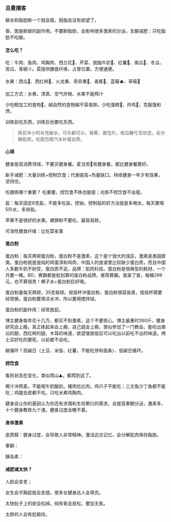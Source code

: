### 且曼播客

碳水和脂肪断一个就会瘦。脱脂会没有欲望了。

昏、困是断碳的副作用。不要断脂肪，会影响很多激素的分泌。生酮减肥：只吃脂肪不吃碳。

#### 怎么吃？

吃：牛肉、鱼肉、鸡胸肉、西兰花🥦、芹菜、脱脂牛奶🥛、红薯🍠、南瓜🎃、冬瓜、苦瓜、青椒🫑。菜提供膳食纤维，占胃位置，方便通便。

水果：西瓜🍉、西红柿🍅、火龙果、奇异果🥝、香蕉🍌、蓝莓🫐、草莓🍓

加工方式：水煮、清蒸、空气炸锅、水果不能榨汁

少吃精加工的食物🍜，越自然的食物越不容易胖。少吃蛋糕🍰、炸鸡🍗，克服饿和馋。

训练前吃东西，训练后也要吃东西。

> 练前半小时补充碳水，可乐都可以，香蕉、面包片。练后糖亏空状态，会分解肌肉，吃面包喝汽水补蛋白质。

#### 心得

健身是高消费领域，不要买健身餐。麦当劳🍔有健身餐，都比健身餐要好。

新手减肥：大量训练+控制饮食；代谢提高+热量缺口。持续健身一年才有效果，坚持住。

吃跟练哪个重要？ 吃重要。控饮食不练也能瘦；光练不控饮食不会瘦。

盐：每天固定6克盐，不能多吃盐，控钠。控制盐的好方法就是多喝水，每天要喝5升水，多排盐。

苹果不是很好的水果。螺狮粉不要吃，最容易胖。

可溶性膳食纤维：比吃菜省事

#### 蛋白粉

蛋白粉：每天两顿蛋白粉。蛋白粉不是激素，这个是个很大的误区。激素是类固醇类。蛋白粉就是提纯的鸡蛋清和鸡肉，中国人的食谱里比较缺少蛋白质，而且中国人多数牛奶不耐受，蛋白质不足。品牌：肌肉科技。蛋白粉是很典型的耗材，一个月要一桶。BD，赛霸都是挺划算的蛋白粉品牌，推荐赛霸。我查了查，每桶299元，也不算很贵！椰子水+蛋白粉巨好喝。

蛋白粉量每天两顿，35克每顿。摇摇杯冲蛋白粉，蛋白粉很容易臭，摇摇杯需要经常换。蛋白粉要用凉水冲，所以要用搅拌球。

蛋白粉的副作用：经常放屁。

博主健身每年花十几万，都买不到激素，这个不要担心。博主最重时260斤，健身研究会上瘾。真正练起来会上瘾，自己就会上瘾，类似参加了一门教会。能吃出南瓜的甜，西红柿的甜，木耳的味道，欲望值放低后可以吃出以前吃不出的味道。烤土豆好吃的要死，以前都不会吃。

碳循环？高碳日（土豆、米饭、红薯，不能吃饼和面条）、低碳日循环。

#### 控饮食

看到状态在变化，类似爬山⛰️，都爬到这了。

椰汁冲燕麦。不能喝牛奶酸奶。猪肉吃红肉，鸡爪子不能吃；三文鱼沙丁鱼都不能吃；鸡腿去皮都不吃。只吃水煮鸡胸肉。

健身会让你的基因认为你还有求偶和生存繁衍的需求。会提高睾酮分泌，激素多，十个健身教练九个渣。健身过度会睡不着。

#### 身体激素

皮质醇：健身过度，会导致人非常精神。激活远古记忆，会分解肌肉保存脂肪。

睾酮：

胰岛素：

#### 减肥减太快？

人脸会变老；

女生会平胸屁股会变翘，很多女健身达人会填充。

太快肚子上的皮会松掉。纯有氧会皮松，要加无氧。

太胖的人会有妊娠纹。













